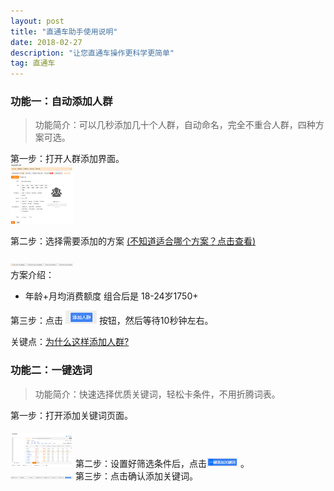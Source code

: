 ```yaml
---
layout: post
title: "直通车助手使用说明"
date: 2018-02-27
description: "让您直通车操作更科学更简单"
tag: 直通车
---   
```




### 功能一：自动添加人群
>功能简介：可以几秒添加几十个人群，自动命名，完全不重合人群，四种方案可选。

第一步：打开人群添加界面。
<br/>
![](/img/直通车助手使用说明/人群添加.png)  

第二步：选择需要添加的方案  [(不知道适合哪个方案？点击查看)](https://www.baidu.com)  
<br/>
![](/img/直通车助手使用说明/四个方案.png)  
方案介绍：
- 年龄+月均消费额度  组合后是 18-24岁1750+

第三步：点击 ![](/img/直通车助手使用说明/添加人群.png) 按钮，然后等待10秒钟左右。  

关键点：[为什么这样添加人群?](https://www.baidu.com)




### 功能二：一键选词

>功能简介：快速选择优质关键词，轻松卡条件，不用折腾词表。

第一步：打开添加关键词页面。  
<br/>
![](/img/直通车助手使用说明/关键词添加.png)
第二步：设置好筛选条件后，点击![](/img/直通车助手使用说明/添加关键词.png) 。
<br/>
![](/img/直通车助手使用说明/过滤条件.png)
第三步：点击确认添加关键词。
